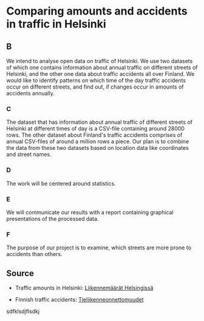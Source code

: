 # Comparing amounts and accidents in traffic in Helsinki

## B

We intend to analyse open data on traffic of Helsinki. We use two datasets of which one contains information about annual traffic on different streets of Helsinki, and the other one data about traffic accidents all over Finland. We would like to identify patterns on which time of the day traffic accidents occur on different streets, and find out, if changes occur in amounts of accidents annually.

### C

The dataset that has information about annual traffic of different streets of Helsinki at different times of day is a CSV-file containing around 28000 rows. The other dataset about Finland's traffic accidents comprises of annual CSV-files of around a million rows a piece. Our plan is to combine the data from these two datasets based on location data like coordinates and street names.

### D

The work will be centered around statistics.

### E

We will communicate our results with a report containing graphical presentations of the processed data.

### F

The purpose of our project is to examine, which streets are more prone to accidents than others.


## Source

- Traffic amounts in Helsinki: [Liikennemäärät Helsingissä](https://www.avoindata.fi/data/fi/dataset/liikennemaarat-helsingissa)

- Finnish traffic accidents: [Tieliikenneonnettomuudet](https://www.avoindata.fi/data/fi/dataset/tieliikenneonnettomuudet)


sdfklsdjflsdkj